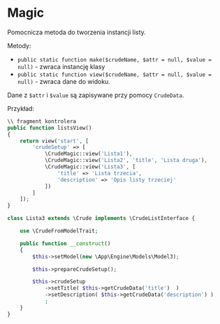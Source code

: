 Magic
===

Pomocnicza metoda do tworzenia instancji listy.

Metody:
* `public static function make($crudeName, $attr = null, $value = null)` - zwraca instancję klasy
* `public static function view($crudeName, $attr = null, $value = null)` - zwraca dane do widoku.

Dane z `$attr` i `$value` są zapisywane przy pomocy `CrudeData`.

Przykład:
```php
\\ fragment kontrolera
public function listsView()
{
    return view('start', [
        'crudeSetup' => [
            \CrudeMagic::view('Lista1'),
            \CrudeMagic::view('Lista2', 'title', 'Lista druga'),
            \CrudeMagic::view('Lista3', [
                'title' => 'Lista trzecia',
                'description' => 'Opis listy trzeciej'
            ])
        ]
    ]);
}
```

```php
class Lista3 extends \Crude implements \CrudeListInterface {

    use \CrudeFromModelTrait;

    public function __construct()
    {
        $this->setModel(new \App\Engine\Models\Model3);

        $this->prepareCrudeSetup();

        $this->crudeSetup
            ->setTitle( $this->getCrudeData('title')  )
            ->setDescription( $this->getCrudeData('description') )
            ;
    }
}
```
